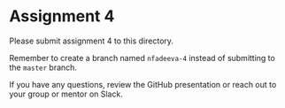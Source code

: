 # Assignment 4

Please submit assignment 4 to this directory.

Remember to create a branch named `nfadeeva-4` 
instead of submitting to the `master` branch.

If you have any questions, review the GitHub presentation or reach
out to your group or mentor on Slack.
